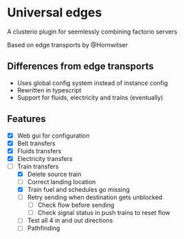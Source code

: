 # Universal edges

A clusterio plugin for seemlessly combining factorio servers

Based on edge transports by @Hornwitser

## Differences from edge transports
- Uses global config system instead of instance config
- Rewritten in typescript
- Support for fluids, electricity and trains (eventually)

## Features

- [x] Web gui for configuration
- [x] Belt transfers
- [x] Fluids transfers
- [x] Electricity transfers
- [ ] Train transfers
  - [x] Delete source train
  - [ ] Correct landing location
  - [x] Train fuel and schedules go missing
  - [ ] Retry sending when destination gets unblocked
    - [ ] Check flow before sending
    - [ ] Check signal status in push trains to reset flow
  - [ ] Test all 4 in and out directions
  - [ ] Pathfinding
